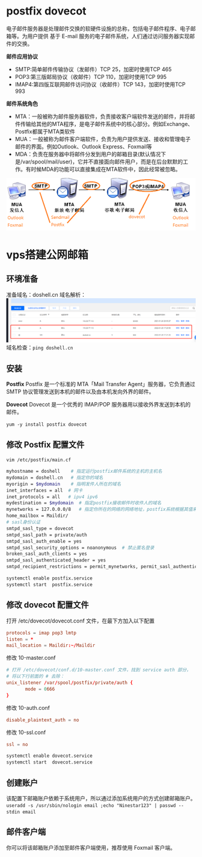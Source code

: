 # postfix dovecot

电子邮件服务器是处理邮件交换的软硬件设施的总称，包括电子邮件程序、电子邮箱等。为用户提供 基于 E-mail 服务的电子邮件系统，人们通过访问服务器实现邮件的交换。

**邮件应用协议**

- SMTP:简单邮件传输协议（发邮件）TCP 25，加密时使用TCP 465
- POP3:第三版邮局协议（收邮件）TCP 110，加密时使用TCP 995
- IMAP4:第四版互联网邮件访问协议（收邮件）TCP 143，加密时使用TCP 993

**邮件系统角色**

- MTA：一般被称为邮件服务器软件，负责接收客户端软件发送的邮件，并将邮件传输给其他的MTA程序，是电子邮件系统中的核心部分。例如Exchange、 Postfix都属于MTA类软件
- MUA：一般被称为邮件客户端软件，负责为用户提供发送、接收和管理电子邮件的界面。例如Outlook、Outlook Express、Foxmail等
- MDA：负责在服务器中将邮件分发到用户的邮箱目录(默认情况下是/var/spool/mail/user)，它并不直接面向邮件用户，而是在后台默默的工作。有时候MDA的功能可以直接集成在MTA软件中，因此经常被忽略。

![](assets/image-20221127210838733-20230610173813-argl7u3.png)

# vps搭建公网邮箱

## 环境准备

准备域名：doshell.cn
域名解析：
![](assets/image-20221127210848516-20230610173813-g4tn7nw.png)
域名检查：`ping doshell.cn`

## 安装

**Postfix**
Postfix 是一个标准的 MTA「Mail Transfer Agent」服务器，它负责通过 SMTP 协议管理发送到本机的邮件以及由本机发向外界的邮件。

**Dovecot**
Dovecot 是一个优秀的 IMAP/POP 服务器用以接收外界发送到本机的邮件。

`yum -y install postfix dovecot`

## 修改 Postfix 配置文件

`vim /etc/postfix/main.cf`

```bash
myhostname = doshell    # 指定运行postfix邮件系统的主机的主机名
mydomain = doshell.cn   # 指定你的域名
myorigin = $mydomain    # 指明发件人所在的域名
inet_interfaces = all  # 网卡
inet_protocols = all   # ipv4 ipv6 
mydestination = $mydomain  # 指定postfix接收邮件时收件人的域名
mynetworks = 127.0.0.0/8   # 指定你所在的网络的网络地址，postfix系统根据其值来区别用户是远程的还是本地的，如果是本地网络用户则允许其访问
home_mailbox = Maildir/
# sasl身份认证
smtpd_sasl_type = dovecot
smtpd_sasl_path = private/auth
smtpd_sasl_auth_enable = yes
smtpd_sasl_security_options = noanonymous  # 禁止匿名登录
broken_sasl_auth_clients = yes
smtpd_sasl_authenticated_header = yes
smtpd_recipient_restrictions = permit_mynetworks, permit_sasl_authenticated, reject_unauth_destination

```

```bash
systemctl enable postfix.service
systemctl start  postfix.service
```

## 修改 dovecot 配置文件

打开 /etc/dovecot/dovecot.conf 文件，在最下方加入以下配置

```conf
protocols = imap pop3 lmtp
listen = *
mail_location = Maildir:~/Maildir
```

修改 10-master.conf

```conf
# 打开 /etc/dovecot/conf.d/10-master.conf 文件，找到 service auth 部分，
# 将以下行前面的 # 去除：
unix_listener /var/spool/postfix/private/auth {  
       mode = 0666  
}
```

修改 10-auth.conf

```conf
disable_plaintext_auth = no
```

修改 10-ssl.conf

```conf
ssl = no
```

```bash
systemctl enable dovecot.service
systemctl start  dovecot.service
```

## 创建账户

该配置下邮箱账户依赖于系统用户，所以通过添加系统用户的方式创建邮箱账户。
`useradd -s /usr/sbin/nologin email ;echo "Ninestar123" | passwd --stdin email`

## 邮件客户端

你可以将该邮箱账户添加至邮件客户端使用，推荐使用 Foxmail 客户端。
